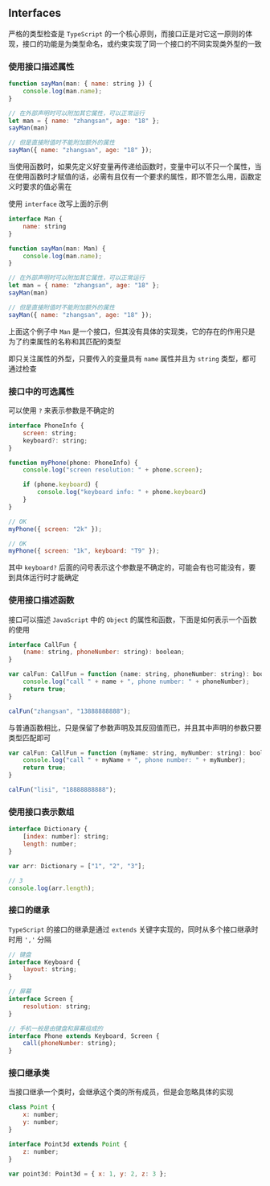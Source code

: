 ## Interfaces

严格的类型检查是 `TypeScript` 的一个核心原则，而接口正是对它这一原则的体现，接口的功能是为类型命名，或约束实现了同一个接口的不同实现类外型的一致

### 使用接口描述属性

```js
function sayMan(man: { name: string }) {
    console.log(man.name);
}

// 在外部声明时可以附加其它属性，可以正常运行
let man = { name: "zhangsan", age: "18" };
sayMan(man)

// 但是直接附值时不能附加额外的属性
sayMan({ name: "zhangsan", age: "18" });
```

当使用函数时，如果先定义好变量再传递给函数时，变量中可以不只一个属性，当在使用函数时才赋值的话，必需有且仅有一个要求的属性，即不管怎么用，函数定义时要求的值必需在

使用 `interface` 改写上面的示例

```js
interface Man {
    name: string
}

function sayMan(man: Man) {
    console.log(man.name);
}

// 在外部声明时可以附加其它属性，可以正常运行
let man = { name: "zhangsan", age: "18" };
sayMan(man)

// 但是直接附值时不能附加额外的属性
sayMan({ name: "zhangsan", age: "18" });
```

上面这个例子中 `Man` 是一个接口，但其没有具体的实现类，它的存在的作用只是为了约束属性的名称和其匹配的类型

即只关注属性的外型，只要传入的变量具有 `name` 属性并且为 `string` 类型，都可通过检查


### 接口中的可选属性

可以使用 `?` 来表示参数是不确定的

```js
interface PhoneInfo {
    screen: string;
    keyboard?: string;
}

function myPhone(phone: PhoneInfo) {
    console.log("screen resolution: " + phone.screen);

    if (phone.keyboard) {
        console.log("keyboard info: " + phone.keyboard)
    }
}

// OK
myPhone({ screen: "2k" }); 

// OK
myPhone({ screen: "1k", keyboard: "T9" });
```

其中 `keyboard?` 后面的问号表示这个参数是不确定的，可能会有也可能没有，要到具体运行时才能确定


### 使用接口描述函数

接口可以描述 `JavaScript` 中的 `Object` 的属性和函数，下面是如何表示一个函数的使用

```js
interface CallFun {
    (name: string, phoneNumber: string): boolean;
}

var calFun: CallFun = function (name: string, phoneNumber: string): boolean {
    console.log("call " + name + ", phone number: " + phoneNumber);
    return true;
}

calFun("zhangsan", "13888888888");
```

与普通函数相比，只是保留了参数声明及其反回值而已，并且其中声明的参数只要类型匹配即可

```js
var calFun: CallFun = function (myName: string, myNumber: string): boolean {
    console.log("call " + myName + ", phone number: " + myNumber);
    return true;
}

calFun("lisi", "18888888888");
```


### 使用接口表示数组

```js
interface Dictionary {
    [index: number]: string;
    length: number;
}

var arr: Dictionary = ["1", "2", "3"];

// 3
console.log(arr.length); 
```


### 接口的继承

`TypeScript` 的接口的继承是通过 `extends` 关键字实现的，同时从多个接口继承时时用 `','` 分隔

```js
// 键盘
interface Keyboard {
    layout: string;
}

// 屏幕
interface Screen {
    resolution: string;
}

// 手机一般是由键盘和屏幕组成的
interface Phone extends Keyboard, Screen {
    call(phoneNumber: string); 
}
```


### 接口继承类

当接口继承一个类时，会继承这个类的所有成员，但是会忽略具体的实现

```js
class Point {
    x: number;
    y: number;
}

interface Point3d extends Point {
    z: number;
}

var point3d: Point3d = { x: 1, y: 2, z: 3 };
```
